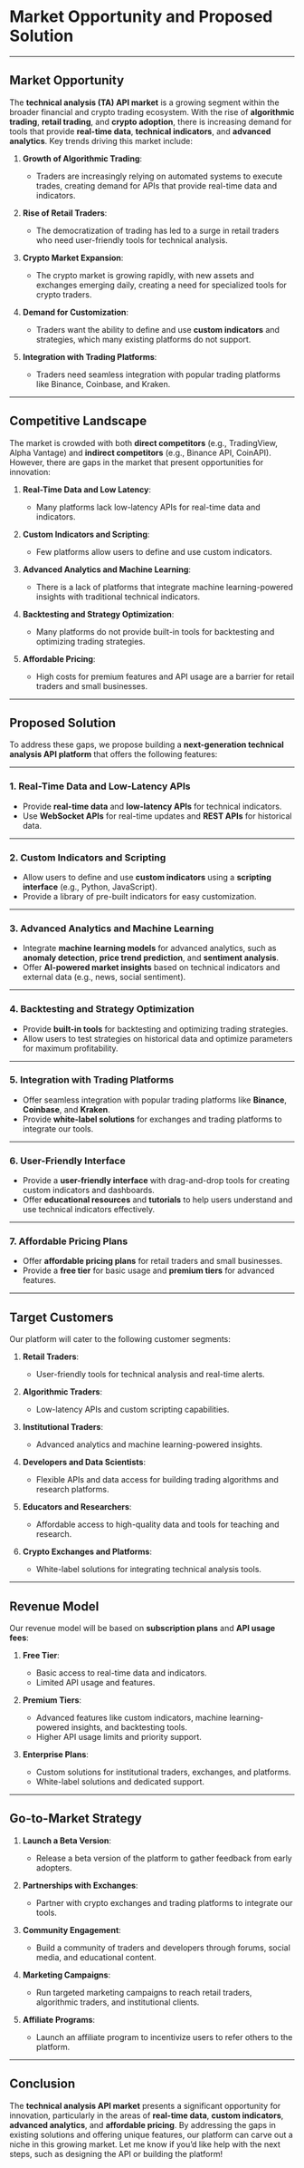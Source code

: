 # Market Opportunity and Proposed Solution

---

## Market Opportunity
The **technical analysis (TA) API market** is a growing segment within the broader financial and crypto trading ecosystem. With the rise of **algorithmic trading**, **retail trading**, and **crypto adoption**, there is increasing demand for tools that provide **real-time data**, **technical indicators**, and **advanced analytics**. Key trends driving this market include:

1. **Growth of Algorithmic Trading**:
   - Traders are increasingly relying on automated systems to execute trades, creating demand for APIs that provide real-time data and indicators.

2. **Rise of Retail Traders**:
   - The democratization of trading has led to a surge in retail traders who need user-friendly tools for technical analysis.

3. **Crypto Market Expansion**:
   - The crypto market is growing rapidly, with new assets and exchanges emerging daily, creating a need for specialized tools for crypto traders.

4. **Demand for Customization**:
   - Traders want the ability to define and use **custom indicators** and strategies, which many existing platforms do not support.

5. **Integration with Trading Platforms**:
   - Traders need seamless integration with popular trading platforms like Binance, Coinbase, and Kraken.

---

## Competitive Landscape
The market is crowded with both **direct competitors** (e.g., TradingView, Alpha Vantage) and **indirect competitors** (e.g., Binance API, CoinAPI). However, there are gaps in the market that present opportunities for innovation:

1. **Real-Time Data and Low Latency**:
   - Many platforms lack low-latency APIs for real-time data and indicators.

2. **Custom Indicators and Scripting**:
   - Few platforms allow users to define and use custom indicators.

3. **Advanced Analytics and Machine Learning**:
   - There is a lack of platforms that integrate machine learning-powered insights with traditional technical indicators.

4. **Backtesting and Strategy Optimization**:
   - Many platforms do not provide built-in tools for backtesting and optimizing trading strategies.

5. **Affordable Pricing**:
   - High costs for premium features and API usage are a barrier for retail traders and small businesses.

---

## Proposed Solution
To address these gaps, we propose building a **next-generation technical analysis API platform** that offers the following features:

---

### 1. Real-Time Data and Low-Latency APIs
- Provide **real-time data** and **low-latency APIs** for technical indicators.
- Use **WebSocket APIs** for real-time updates and **REST APIs** for historical data.

---

### 2. Custom Indicators and Scripting
- Allow users to define and use **custom indicators** using a **scripting interface** (e.g., Python, JavaScript).
- Provide a library of pre-built indicators for easy customization.

---

### 3. Advanced Analytics and Machine Learning
- Integrate **machine learning models** for advanced analytics, such as **anomaly detection**, **price trend prediction**, and **sentiment analysis**.
- Offer **AI-powered market insights** based on technical indicators and external data (e.g., news, social sentiment).

---

### 4. Backtesting and Strategy Optimization
- Provide **built-in tools** for backtesting and optimizing trading strategies.
- Allow users to test strategies on historical data and optimize parameters for maximum profitability.

---

### 5. Integration with Trading Platforms
- Offer seamless integration with popular trading platforms like **Binance**, **Coinbase**, and **Kraken**.
- Provide **white-label solutions** for exchanges and trading platforms to integrate our tools.

---

### 6. User-Friendly Interface
- Provide a **user-friendly interface** with drag-and-drop tools for creating custom indicators and dashboards.
- Offer **educational resources** and **tutorials** to help users understand and use technical indicators effectively.

---

### 7. Affordable Pricing Plans
- Offer **affordable pricing plans** for retail traders and small businesses.
- Provide a **free tier** for basic usage and **premium tiers** for advanced features.

---

## Target Customers
Our platform will cater to the following customer segments:

1. **Retail Traders**:
   - User-friendly tools for technical analysis and real-time alerts.

2. **Algorithmic Traders**:
   - Low-latency APIs and custom scripting capabilities.

3. **Institutional Traders**:
   - Advanced analytics and machine learning-powered insights.

4. **Developers and Data Scientists**:
   - Flexible APIs and data access for building trading algorithms and research platforms.

5. **Educators and Researchers**:
   - Affordable access to high-quality data and tools for teaching and research.

6. **Crypto Exchanges and Platforms**:
   - White-label solutions for integrating technical analysis tools.

---

## Revenue Model
Our revenue model will be based on **subscription plans** and **API usage fees**:

1. **Free Tier**:
   - Basic access to real-time data and indicators.
   - Limited API usage and features.

2. **Premium Tiers**:
   - Advanced features like custom indicators, machine learning-powered insights, and backtesting tools.
   - Higher API usage limits and priority support.

3. **Enterprise Plans**:
   - Custom solutions for institutional traders, exchanges, and platforms.
   - White-label solutions and dedicated support.

---

## Go-to-Market Strategy
1. **Launch a Beta Version**:
   - Release a beta version of the platform to gather feedback from early adopters.

2. **Partnerships with Exchanges**:
   - Partner with crypto exchanges and trading platforms to integrate our tools.

3. **Community Engagement**:
   - Build a community of traders and developers through forums, social media, and educational content.

4. **Marketing Campaigns**:
   - Run targeted marketing campaigns to reach retail traders, algorithmic traders, and institutional clients.

5. **Affiliate Programs**:
   - Launch an affiliate program to incentivize users to refer others to the platform.

---

## Conclusion
The **technical analysis API market** presents a significant opportunity for innovation, particularly in the areas of **real-time data**, **custom indicators**, **advanced analytics**, and **affordable pricing**. By addressing the gaps in existing solutions and offering unique features, our platform can carve out a niche in this growing market. Let me know if you’d like help with the next steps, such as designing the API or building the platform!